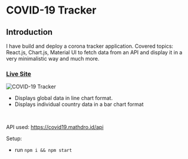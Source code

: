 
# COVID-19 Tracker

## Introduction
I have build and deploy a corona tracker application. Covered topics: React.js, Chart.js, Material UI to fetch data from an API and display it in a very minimalistic way and much more.

### [Live Site](https://free-covid-tracker.netlify.app/)

![COVID-19 Tracker](https://i.ibb.co/X87BqVY/Screenshot-2020-04-13-at-10-14-58.png)

* Displays global data in line chart format.
* Displays individual country data in a bar chart format
<br/>

API used: https://covid19.mathdro.id/api

Setup:
- run ```npm i && npm start```

